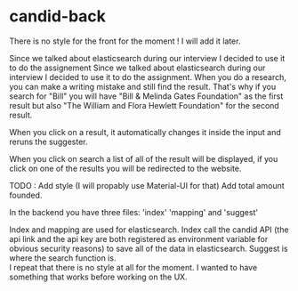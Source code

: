# candid-back
There is no style for the front for the moment ! I will add it later.

Since we talked about elasticsearch during our interview I decided to use it to do the assignement Since we talked about elasticsearch during our interview I decided to use it to do the assignment.
When you do a research, you can make a writing mistake and still find the result. That's why if you search for "Bill" you will have "Bill & Melinda Gates Foundation" as the first result but also "The William and Flora Hewlett Foundation" for the second result.

When you click on a result, it automatically changes it inside the input and reruns the suggester. 

When you click on search a list of all of the result will be displayed, if you click on one of the results you will be redirected to the website.

TODO : 
Add style (I will propably use Material-UI for that) 
Add total amount founded.

In the backend you have three files: 'index' 'mapping' and 'suggest'

Index and mapping are used for elasticsearch. Index call the candid API (the api link and the api key are both registered as environment variable for obvious security reasons) to save all of the data in elasticsearch. Suggest is where the search function is.  
I repeat that there is no style at all for the moment. I wanted to have something that works before working on the UX.
